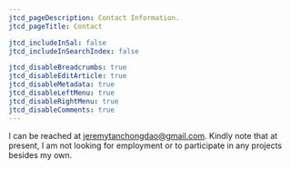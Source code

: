 ```yaml
---
jtcd_pageDescription: Contact Information.
jtcd_pageTitle: Contact

jtcd_includeInSal: false
jtcd_includeInSearchIndex: false

jtcd_disableBreadcrumbs: true
jtcd_disableEditArticle: true
jtcd_disableMetadata: true
jtcd_disableLeftMenu: true
jtcd_disableRightMenu: true
jtcd_disableComments: true
---
```


I can be reached at jeremytanchongdao@gmail.com. Kindly note that at present, I am not looking for employment or to participate in any projects besides my own.